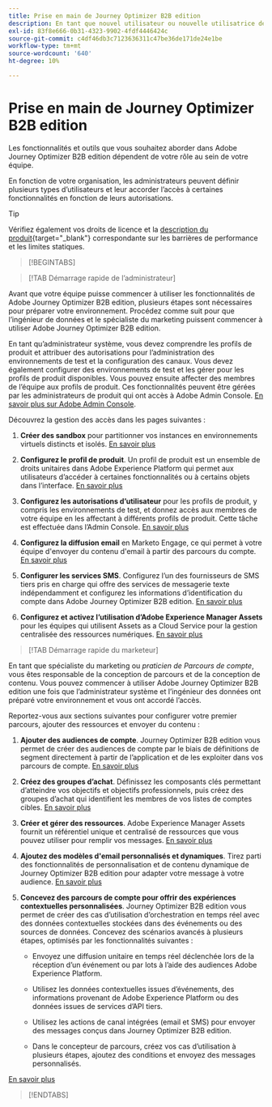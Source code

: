 ```yaml
---
title: Prise en main de Journey Optimizer B2B edition
description: En tant que nouvel utilisateur ou nouvelle utilisatrice de l’édition B2B d’Adobe Journey Optimizer, découvrez les principaux domaines pour bien commencer.
exl-id: 83f8e666-0b31-4323-9902-4fdf4446424c
source-git-commit: c4df46db3c7123636311c47be36de171de24e1be
workflow-type: tm+mt
source-wordcount: '640'
ht-degree: 10%

---
```


# Prise en main de Journey Optimizer B2B edition

Les fonctionnalités et outils que vous souhaitez aborder dans Adobe Journey Optimizer B2B edition dépendent de votre rôle au sein de votre équipe.

En fonction de votre organisation, les administrateurs peuvent définir plusieurs types d’utilisateurs et leur accorder l’accès à certaines fonctionnalités en fonction de leurs autorisations.

>[!TIP]
>
>Vérifiez également vos droits de licence et la [description du produit](https://helpx.adobe.com/legal/product-descriptions/adobe-journey-optimizer-b2b.html){target="_blank"} correspondante sur les barrières de performance et les limites statiques.

>[!BEGINTABS]

>[!TAB Démarrage rapide de l’administrateur]

Avant que votre équipe puisse commencer à utiliser les fonctionnalités de Adobe Journey Optimizer B2B edition, plusieurs étapes sont nécessaires pour préparer votre environnement. Procédez comme suit pour que l’ingénieur de données et le spécialiste du marketing puissent commencer à utiliser Adobe Journey Optimizer B2B edition.

En tant qu’administrateur système, vous devez comprendre les profils de produit et attribuer des autorisations pour l’administration des environnements de test et la configuration des canaux. Vous devez également configurer des environnements de test et les gérer pour les profils de produit disponibles. Vous pouvez ensuite affecter des membres de l’équipe aux profils de produit. Ces fonctionnalités peuvent être gérées par les administrateurs de produit qui ont accès à Adobe Admin Console. [En savoir plus sur Adobe Admin Console](https://helpx.adobe.com/fr/enterprise/using/admin-console.html).

Découvrez la gestion des accès dans les pages suivantes :

1. **Créer des sandbox** pour partitionner vos instances en environnements virtuels distincts et isolés. [En savoir plus](https://experienceleague.adobe.com/en/docs/experience-platform/sandbox/home#understanding-sandboxes)

1. **Configurez le profil de produit**. Un profil de produit est un ensemble de droits unitaires dans Adobe Experience Platform qui permet aux utilisateurs d’accéder à certaines fonctionnalités ou à certains objets dans l’interface. [En savoir plus](../admin/user-management.md#create-the-marketo-engage-product-profile)

1. **Configurez les autorisations d’utilisateur** pour les profils de produit, y compris les environnements de test, et donnez accès aux membres de votre équipe en les affectant à différents profils de produit. Cette tâche est effectuée dans l’Admin Console. [En savoir plus](../admin/user-management.md#create-a-user-group)

1. **Configurez la diffusion email** en Marketo Engage, ce qui permet à votre équipe d&#39;envoyer du contenu d&#39;email à partir des parcours du compte. [En savoir plus](https://experienceleague.adobe.com/en/docs/marketo/using/getting-started/initial-setup/setup-steps#ensure-email-deliverability)

1. **Configurer les services SMS**. Configurez l’un des fournisseurs de SMS tiers pris en charge qui offre des services de messagerie texte indépendamment et configurez les informations d’identification du compte dans Adobe Journey Optimizer B2B edition. [En savoir plus](../admin/configure-channels-sms.md)

1. **Configurez et activez l’utilisation d’Adobe Experience Manager Assets** pour les équipes qui utilisent Assets as a Cloud Service pour la gestion centralisée des ressources numériques. [En savoir plus](../admin/configure-aem-repositories.md)

>[!TAB Démarrage rapide du marketeur]

En tant que spécialiste du marketing ou _praticien de Parcours de compte_, vous êtes responsable de la conception de parcours et de la conception de contenu. Vous pouvez commencer à utiliser Adobe Journey Optimizer B2B edition une fois que l’administrateur système et l’ingénieur des données ont préparé votre environnement et vous ont accordé l’accès.

Reportez-vous aux sections suivantes pour configurer votre premier parcours, ajouter des ressources et envoyer du contenu :

1. **Ajouter des audiences de compte**. Journey Optimizer B2B edition vous permet de créer des audiences de compte par le biais de définitions de segment directement à partir de l’application et de les exploiter dans vos parcours de compte. [En savoir plus](../audiences/account-audience-overview.md)

1. **Créez des groupes d’achat**. Définissez les composants clés permettant d’atteindre vos objectifs et objectifs professionnels, puis créez des groupes d’achat qui identifient les membres de vos listes de comptes cibles. [En savoir plus](../buying-groups/buying-groups-overview.md)

1. **Créer et gérer des ressources**. Adobe Experience Manager Assets fournit un référentiel unique et centralisé de ressources que vous pouvez utiliser pour remplir vos messages. [En savoir plus](../content/assets-overview.md)

1. **Ajoutez des modèles d&#39;email personnalisés et dynamiques**. Tirez parti des fonctionnalités de personnalisation et de contenu dynamique de Journey Optimizer B2B edition pour adapter votre message à votre audience. [En savoir plus](../content/email-templates.md)

1. **Concevez des parcours de compte pour offrir des expériences contextuelles personnalisées**. Journey Optimizer B2B edition vous permet de créer des cas d’utilisation d’orchestration en temps réel avec des données contextuelles stockées dans des événements ou des sources de données. Concevez des scénarios avancés à plusieurs étapes, optimisés par les fonctionnalités suivantes :

   * Envoyez une diffusion unitaire en temps réel déclenchée lors de la réception d’un événement ou par lots à l’aide des audiences Adobe Experience Platform.

   * Utilisez les données contextuelles issues d’événements, des informations provenant de Adobe Experience Platform ou des données issues de services d’API tiers.

   * Utilisez les actions de canal intégrées (email et SMS) pour envoyer des messages conçus dans Journey Optimizer B2B edition.

   * Dans le concepteur de parcours, créez vos cas d’utilisation à plusieurs étapes, ajoutez des conditions et envoyez des messages personnalisés.

[En savoir plus](../journeys/journey-overview.md)

>[!ENDTABS]
